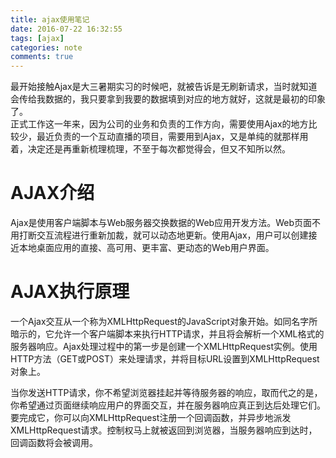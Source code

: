 ```yaml
---
title: ajax使用笔记
date: 2016-07-22 16:32:55
tags: [ajax]
categories: note
comments: true
---
```


最开始接触Ajax是大三暑期实习的时候吧，就被告诉是无刷新请求，当时就知道会传给我数据的，我只要拿到我要的数据填到对应的地方就好，这就是最初的印象了。  
正式工作这一年来，因为公司的业务和负责的工作方向，需要使用Ajax的地方比较少，最近负责的一个互动直播的项目，需要用到Ajax，又是单纯的就那样用着，决定还是再重新梳理梳理，不至于每次都觉得会，但又不知所以然。
<!-- more -->
# AJAX介绍 #
Ajax是使用客户端脚本与Web服务器交换数据的Web应用开发方法。Web页面不用打断交互流程进行重新加裁，就可以动态地更新。使用Ajax，用户可以创建接近本地桌面应用的直接、高可用、更丰富、更动态的Web用户界面。
# AJAX执行原理 #
一个Ajax交互从一个称为XMLHttpRequest的JavaScript对象开始。如同名字所暗示的，它允许一个客户端脚本来执行HTTP请求，并且将会解析一个XML格式的服务器响应。Ajax处理过程中的第一步是创建一个XMLHttpRequest实例。使用HTTP方法（GET或POST）来处理请求，并将目标URL设置到XMLHttpRequest对象上。 　　

当你发送HTTP请求，你不希望浏览器挂起并等待服务器的响应，取而代之的是，你希望通过页面继续响应用户的界面交互，并在服务器响应真正到达后处理它们。要完成它，你可以向XMLHttpRequest注册一个回调函数，并异步地派发XMLHttpRequest请求。控制权马上就被返回到浏览器，当服务器响应到达时，回调函数将会被调用。
